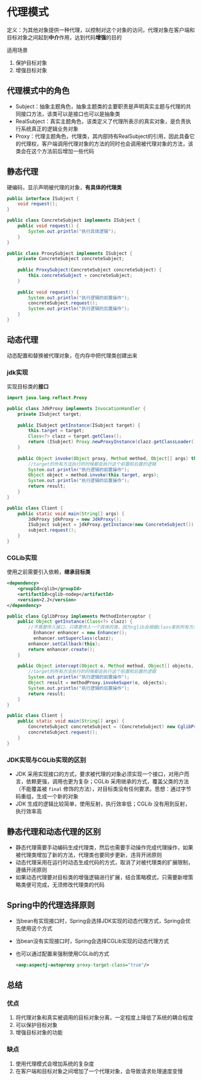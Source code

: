 # 代理模式

定义：为其他对象提供一种代理，以控制对这个对象的访问，代理对象在客户端和目标对象之间起到**中介**作用，达到代码**增强**的目的

适用场景

1. 保护目标对象
2. 增强目标对象



## 代理模式中的角色

- Subject：抽象主题角色，抽象主题类的主要职责是声明真实主题与代理的共同接口方法，该类可以是接口也可以是抽象类
- RealSubject：真实主题角色，该类定义了代理所表示的真实对象，是负责执行系统真正的逻辑业务对象
- Proxy：代理主题角色，代理类，其内部持有RealSubject的引用，因此具备它的代理权，客户端调用代理对象的方法的同时也会调用被代理对象的方法，该类会在这个方法前后增加一些代码



## 静态代理

硬编码，显示声明被代理的对象，**有具体的代理类**

```java
public interface ISubject {
    void request();
}
```

```java
public class ConcreteSubject implements ISubject {
    public void request() {
        System.out.println("执行具体逻辑");
    }
}
```

```java
public class ProxySubject implements ISubject {
    private ConcreteSubject concreteSubject;
    
    public ProxySubject(ConcreteSubject concreteSubject) {
        this.concreteSubject = concreteSubject;
    }
    
    public void request() {
        System.out.println("执行逻辑的前置操作");
        concreteSubject.request();
        System.out.println("执行逻辑的后置操作");
    }
}
```



## 动态代理

动态配置和替换被代理对象，在内存中把代理类创建出来

### jdk实现

实现目标类的**接口**

```java
import java.lang.reflect.Proxy

public class JdkProxy implements InvocationHandler {
    private ISubject target;
    
    public ISubject getInstance(ISubject target) {
        this.target = target;
        Class<?> clazz = target.getClass();
        return (ISubject) Proxy.newProxyInstance(clazz.getClassLoader(), clazz.getInterfaces(), this);
    }
    
    public Object invoke(Object proxy, Method method, Object[] args) throws Throwable {
        //target的所有方法执行的时候都会执行这个前置和后置的逻辑
        System.out.println("执行逻辑的前置操作");
        Object object = method.invoke(this.target, args);
        System.out.println("执行逻辑的后置操作");
        return result;
    }
}
```

```java
public class Client {
    public static void main(String[] args) {
        JdkProxy jdkProxy = new JdkProxy();
        ISubject subject = jdkProxy.getInstance(new ConcreteSubject());
        subject.request();
    }
}
```



### CGLib实现

使用之前需要引入依赖，**继承目标类**

```xml
<dependency>
	<groupId>cglib</groupId>
    <artifactId>cglib-nodep</artifactId>
    <version>2.2</version>
</dependency>
```

```java
public class CglibProxy implements MethodInterceptor {
    public Object getInstance(Class<?> clazz) {
        //不需要传入接口，只需要传入一个具体的类，因为cglib会根据class拿到所有方法，然后生成一个代理类继承所有的方法
    	  Enhancer enhancer = new Enhancer();
    	  enhancer.setSuperclass(clazz);
        enhancer.setCallback(this);
        return enhancer.create();
    }
    
    public Object intercept(Object o, Method method, Object[] objects, MethodProxy methodProxy) throws Throwable {
        //target的所有方法执行的时候都会执行这个前置和后置的逻辑
        System.out.println("执行逻辑的前置操作");
        Object result = methodProxy.invokeSuper(o, objects);
        System.out.println("执行逻辑的后置操作");
        return result;
    }
}
```

```java
public class Client {
    public static void main(String[] args) {
        ConcreteSubject concreteSubject = (ConcreteSubject) new CglibProxy().getInstance(ConcreteSubject.class);
        concreteSubject.request();
    }
}
```



### JDK实现与CGLib实现的区别

- JDK 采用实现接口的方式，要求被代理的对象必须实现一个接口，对用户而言，依赖更强，调用也更为复杂；CGLib 采用继承的方式，覆盖父类的方法（不能覆盖被 `final` 修饰的方法），对目标类没有任何要求。思想：通过字节码重组，生成一个新的对象
- JDK 生成的逻辑比较简单，使用反射，执行效率低；CGLib 没有用到反射，执行效率高



## 静态代理和动态代理的区别

- 静态代理需要手动编码生成代理类，然后也需要手动操作完成代理操作，如果被代理类增加了新的方法，代理类也要同步更新，违背开闭原则
- 动态代理采用在运行时动态生成代码的方式，取消了对被代理类的扩展限制，遵循开闭原则
- 如果动态代理要对目标类的增强逻辑进行扩展，结合策略模式，只需要新增策略类便可完成，无须修改代理类的代码



## Spring中的代理选择原则

- 当bean有实现接口时，Spring会选择JDK实现的动态代理方式，Spring会优先使用这个方式

- 当bean没有实现接口时，Spring会选择CGLib实现的动态代理方式

- 也可以通过配置来强制使用CGLib的方式

  ```xml
  <aop:aspectj-autoproxy proxy-target-class="true"/>
  ```



## 总结

### 优点

1. 将代理对象和真实被调用的目标对象分离，一定程度上降低了系统的耦合程度
2. 可以保护目标对象
3. 增强目标对象的功能

### 缺点

1. 使用代理模式会增加系统的复杂度
2. 在客户端和目标对象之间增加了一个代理对象，会导致请求处理速度变慢
